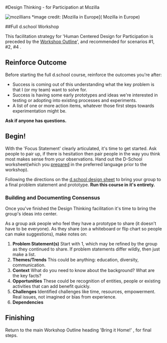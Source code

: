 #Design Thinking -  for Participation at Mozilla


![mozillians](https://farm4.staticflickr.com/3941/15622122962_f36afdd261_z.jpg)
*image credit: [Mozilla in Europe](
Mozilla in Europe)

##Full d.school Workshop

This facilitation strategy for 'Human Centered Design for Participation is preceded by the [Workshop Outline](modules/participation_design_thinking/workshop/ )', and recommended for scenarios #1, #2, #4 .

## Reinforce Outcome

Before starting the full d.school course, reinforce the outcomes you're after:

* Success is coming out of this understanding what the key problem is that I (or my team) want to solve for.
* Success is having some early prototypes and ideas we're interested in testing or adopting into existing processes and experiments.
* A list of one or more action items, whatever those first steps towards experimentation might be.  

**Ask if anyone has questions.**

## Begin!

With the 'Focus Statement' clearly articulated, it's time to get started.  Ask people to pair up, if there is hesitation then pair people in the way you think most makes sense from your observations. Hand out the D-School worksheet(which you [prepared](modules/participation_design_thinking/workshop_preparation/) in the preferred language prior to the workshop).

Following the directions on the [d.school design sheet](https://i.pinimg.com/564x/b2/da/cb/b2dacbee4cf932fcb604950698a37e95.jpg) to bring your group to a final problem statement and prototype. **Run this course in it's entirety.**

### Building and Documenting Consensus

Once you've finished the Design Thinking facilitation it's time to bring the group's ideas into center.

As a group ask people who feel they have a prototype to share (it doesn't have to be everyone).  As they share (on a whiteboard or flip chart so people can make suggestions), make notes on:

1. **Problem Statement(s)**
   Start with 1, which may be refined by the group as they continued to share.  If problem statements differ wildly, then just make a list.
2. **Themes/Trends** This could be anything: education, diversity, communication.
3. **Context** What do you need to know about the background? What are the key facts?
4. **Opportunities** These could be recognition of entities, people or existing activities that can add benefit quickly.
5. **Challenges**  Identified challenges like time, resources, empowerment. Real issues, not imagined or bias from experience.
6. **Dependencies** 


## Finishing

Return to the main Workshop Outline heading 'Bring it Home!' , for final steps.



